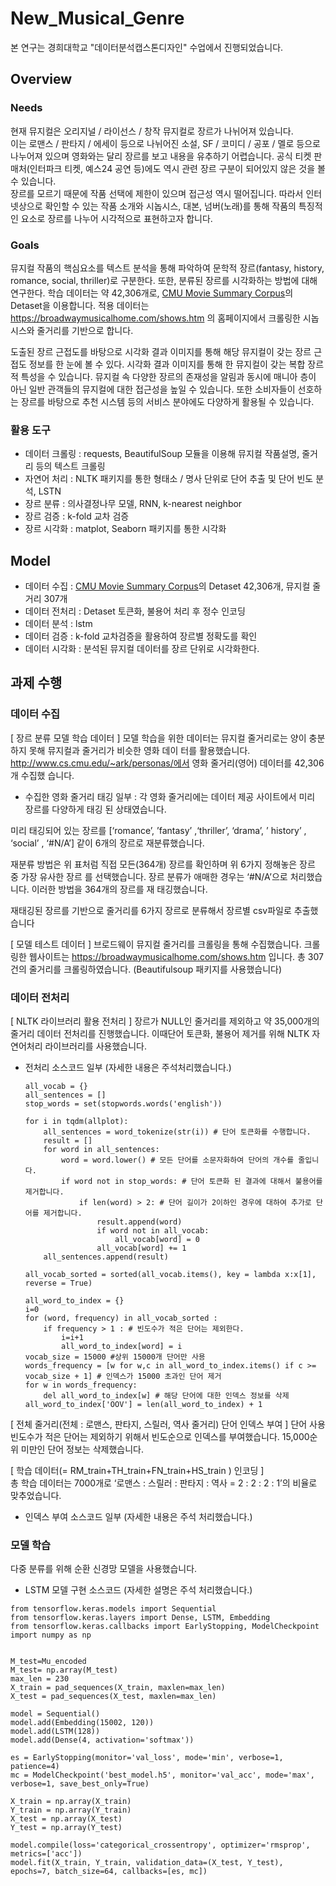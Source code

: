 # New_Musical_Genre

본 연구는 경희대학교 "데이터분석캡스톤디자인" 수업에서 진행되었습니다.

[CMU]: http://www.cs.cmu.edu/~ark/personas/ "Go CMU Movie Summary Corpus"


## Overview
### Needs
현재 뮤지컬은 오리지널 / 라이선스 / 창작 뮤지컬로 장르가 나뉘어져 있습니다.   
이는 로맨스 / 판타지 / 에세이 등으로 나뉘어진 소설, SF / 코미디 / 공포 / 멜로 등으로 나누어져 있으며 영화와는 달리 장르를 보고 내용을 유추하기 어렵습니다. 공식 티켓 판매처(인터파크 티켓, 예스24 공연 등)에도 역시 관련 장르 구분이 되어있지 않은 것을 볼 수 있습니다.   
장르를 모르기 때문에 작품 선택에 제한이 있으며 접근성 역시 떨어집니다. 따라서 인터넷상으로 확인할 수 있는 작품 소개와 시놉시스, 대본, 넘버(노래)를 통해 작품의 특징적인 요소로 장르를 나누어 시각적으로 표현하고자 합니다.

### Goals
뮤지컬 작품의 핵심요소를 텍스트 분석을 통해 파악하여 문학적 장르(fantasy, history, romance, social, thriller)로 구분한다. 또한, 분류된 장르를 시각화하는 방법에 대해 연구한다.
학습 데이터는 약 42,306개로, [CMU Movie Summary Corpus][CMU]의 Detaset을 이용합니다. 적용 데이터는 https://broadwaymusicalhome.com/shows.htm 의 홈페이지에서 크롤링한 시놉시스와 줄거리를 기반으로 합니다.


도출된 장르 근접도를 바탕으로 시각화 결과 이미지를 통해 해당 뮤지컬이 갖는 장르 근접도 정보를 한 눈에 볼 수 있다. 시각화 결과 이미지를 통해 한 뮤지컬이 갖는 복합 장르적 특성을 수 있습니다. 뮤지컬 속 다양한 장르의 존재성을 알림과 동시에 매니아 층이 아닌 일반 관객들의 뮤지컬에 대한 접근성을 높일 수 있습니다. 또한 소비자들이 선호하는 장르를 바탕으로 추천 시스템 등의 서비스 분야에도 다양하게 활용될 수 있습니다.

### 활용 도구

- 데이터 크롤링 : requests, BeautifulSoup 모듈을 이용해 뮤지컬 작품설명, 줄거리 등의 텍스트 크롤링
- 자연어 처리 :  NLTK 패키지를 통한 형태소 / 명사 단위로 단어 추출 및 단어 빈도 분석, LSTN
- 장르 분류 : 의사결정나무 모델, RNN, k-nearest neighbor
- 장르 검증 : k-fold 교차 검증
- 장르 시각화 : matplot, Seaborn 패키지를 통한 시각화

## Model
- 데이터 수집 : [CMU Movie Summary Corpus][CMU]의 Detaset  42,306개, 뮤지컬 줄거리 307개
- 데이터 전처리 : Detaset 토큰화, 불용어 처리 후 정수 인코딩
- 데이터 분석 :  lstm
- 데이터 검증 : k-fold 교차검증을 활용하여 장르별 정확도를 확인
- 데이터 시각화 : 분석된 뮤지컬 데이터를 장르 단위로 시각화한다.

## 과제 수행
### 데이터 수집
[ 장르 분류 모델 학습 데이터 ] 
 모델 학습을 위한 데이터는 뮤지컬 줄거리로는 양이 충분하지 못해 뮤지컬과 줄거리가 비슷한 영화 데이 터를 활용했습니다. http://www.cs.cmu.edu/~ark/personas/에서 영화 줄거리(영어) 데이터를 42,306개 수집했 습니다.  
 
 
* 수집한 영화 줄거리 태깅 일부 : 각 영화 줄거리에는 데이터 제공 사이트에서 미리 장르를 다양하게 태깅 된 상태였습니다.  
 
 
 
 미리 태깅되어 있는 장르를 [‘romance’, ’fantasy’ ,‘thriller’, ‘drama’, ’ history’ , ‘social’ , ‘#N/A’] 같이 6개의 장르로 재분류했습니다.  



 재분류 방법은 위 표처럼 직접 모든(364개) 장르를 확인하며 위 6가지 정해놓은 장르 중 가장 유사한 장르 를 선택했습니다. 장르 분류가 애매한 경우는 ‘#N/A’으로 처리했습니다. 이러한 방법을 364개의 장르를 재 태깅했습니다.  

재태깅된 장르를 기반으로 줄거리를 6가지 장르로 분류해서 장르별 csv파일로 추출했습니다


[ 모델 테스트 데이터 ] 
 브로드웨이 뮤지컬 줄거리를 크롤링을 통해 수집했습니다. 크롤링한 웹사이트는 https://broadwaymusicalhome.com/shows.htm 입니다. 총 307건의 줄거리를 크롤링하였습니다. (Beautifulsoup 패키지를 사용했습니다) 

### 데이터 전처리

[ NLTK 라이브러리 활용 전처리 ] 
 장르가 NULL인 줄거리를 제외하고 약 35,000개의 줄거리 데이터 전처리를 진행했습니다. 이때단어 토큰화, 불용어 제거를 위해 NLTK 자연어처리 라이브러리를 사용했습니다.  
* 전처리 소스코드 일부 (자세한 내용은 주석처리했습니다.) 
 
 
  ```from tqdm import tqdm
  all_vocab = {} 
  all_sentences = []
  stop_words = set(stopwords.words('english'))
  
  for i in tqdm(allplot):
      all_sentences = word_tokenize(str(i)) # 단어 토큰화를 수행합니다.
      result = []
      for word in all_sentences: 
          word = word.lower() # 모든 단어를 소문자화하여 단어의 개수를 줄입니다.
          if word not in stop_words: # 단어 토큰화 된 결과에 대해서 불용어를 제거합니다.
              if len(word) > 2: # 단어 길이가 2이하인 경우에 대하여 추가로 단어를 제거합니다.
                  result.append(word)
                  if word not in all_vocab:
                      all_vocab[word] = 0 
                  all_vocab[word] += 1
      all_sentences.append(result) 
    
  all_vocab_sorted = sorted(all_vocab.items(), key = lambda x:x[1], reverse = True)

  all_word_to_index = {}
  i=0
  for (word, frequency) in all_vocab_sorted :
      if frequency > 1 : # 빈도수가 적은 단어는 제외한다.
          i=i+1
          all_word_to_index[word] = i
  vocab_size = 15000 #상위 15000개 단어만 사용
  words_frequency = [w for w,c in all_word_to_index.items() if c >= vocab_size + 1] # 인덱스가 15000 초과인 단어 제거
  for w in words_frequency:
      del all_word_to_index[w] # 해당 단어에 대한 인덱스 정보를 삭제  
  all_word_to_index['OOV'] = len(all_word_to_index) + 1
  ```
[ 전체 줄거리(전체 : 로맨스, 판타지, 스릴러, 역사 줄거리) 단어 인덱스 부여 ] 
 단어 사용 빈도수가 적은 단어는 제외하기 위해서 빈도순으로 인덱스를 부여했습니다. 15,000순위 미만인 단어 정보는 삭제했습니다.  
  

 
[ 학습 데이터(= RM_train+TH_train+FN_train+HS_train ) 인코딩 ]  
 총 학습 데이터는 7000개로 ‘로맨스 : 스릴러 : 판타지 : 역사 = 2 : 2 : 2 : 1’의 비율로 맞추었습니다.  
* 인덱스 부여 소스코드 일부 (자세한 내용은 주석 처리했습니다.) 
### 모델 학습

다중 분류를 위해 순환 신경망 모델을 사용했습니다.  
* LSTM 모델 구현 소스코드 (자세한 설명은 주석 처리했습니다.) 
```from tensorflow.keras.preprocessing.sequence import pad_sequences
from tensorflow.keras.models import Sequential
from tensorflow.keras.layers import Dense, LSTM, Embedding
from tensorflow.keras.callbacks import EarlyStopping, ModelCheckpoint
import numpy as np


M_test=Mu_encoded
M_test= np.array(M_test)
max_len = 230
X_train = pad_sequences(X_train, maxlen=max_len)
X_test = pad_sequences(X_test, maxlen=max_len)

model = Sequential()
model.add(Embedding(15002, 120))
model.add(LSTM(128))
model.add(Dense(4, activation='softmax'))

es = EarlyStopping(monitor='val_loss', mode='min', verbose=1, patience=4)
mc = ModelCheckpoint('best_model.h5', monitor='val_acc', mode='max', verbose=1, save_best_only=True)

X_train = np.array(X_train)
Y_train = np.array(Y_train)
X_test = np.array(X_test)
Y_test = np.array(Y_test)

model.compile(loss='categorical_crossentropy', optimizer='rmsprop', metrics=['acc'])
model.fit(X_train, Y_train, validation_data=(X_test, Y_test), epochs=7, batch_size=64, callbacks=[es, mc])
```
    
 
